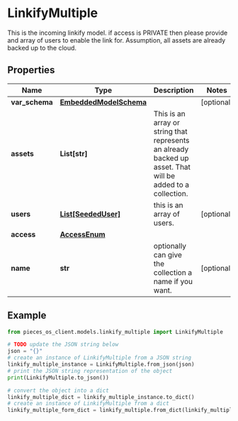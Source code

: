 # LinkifyMultiple

This is the incoming linkify model.  if access is PRIVATE then please provide and array of users to enable the link for.  Assumption, all assets are already backed up to the cloud. 

## Properties

Name | Type | Description | Notes
------------ | ------------- | ------------- | -------------
**var_schema** | [**EmbeddedModelSchema**](EmbeddedModelSchema) |  | [optional] 
**assets** | **List[str]** | This is an array or string that represents an already backed up asset. That will be added to a collection. | 
**users** | [**List[SeededUser]**](SeededUser) | this is an array of users. | [optional] 
**access** | [**AccessEnum**](AccessEnum) |  | 
**name** | **str** | optionally can give the collection a name if you want. | [optional] 

## Example

```python
from pieces_os_client.models.linkify_multiple import LinkifyMultiple

# TODO update the JSON string below
json = "{}"
# create an instance of LinkifyMultiple from a JSON string
linkify_multiple_instance = LinkifyMultiple.from_json(json)
# print the JSON string representation of the object
print(LinkifyMultiple.to_json())

# convert the object into a dict
linkify_multiple_dict = linkify_multiple_instance.to_dict()
# create an instance of LinkifyMultiple from a dict
linkify_multiple_form_dict = linkify_multiple.from_dict(linkify_multiple_dict)
```


